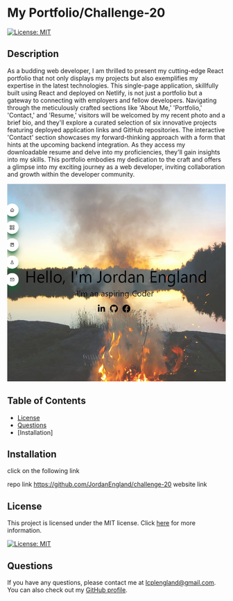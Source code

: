 # My Portfolio/Challenge-20

[![License: MIT](https://img.shields.io/badge/License-MIT-yellow.svg)](https://opensource.org/licenses/MIT)

## Description

As a budding web developer, I am thrilled to present my cutting-edge React portfolio that not only displays my projects but also exemplifies my expertise in the latest technologies. This single-page application, skillfully built using React and deployed on Netlify, is not just a portfolio but a gateway to connecting with employers and fellow developers. Navigating through the meticulously crafted sections like 'About Me,' 'Portfolio,' 'Contact,' and 'Resume,' visitors will be welcomed by my recent photo and a brief bio, and they'll explore a curated selection of six innovative projects featuring deployed application links and GitHub repositories. The interactive 'Contact' section showcases my forward-thinking approach with a form that hints at the upcoming backend integration. As they access my downloadable resume and delve into my proficiencies, they'll gain insights into my skills. This portfolio embodies my dedication to the craft and offers a glimpse into my exciting journey as a web developer, inviting collaboration and growth within the developer community.

<img src="React Portfolio\src\assets\portfolioscreenshot.jpg" >


## Table of Contents

- [License](#license)
- [Questions](#questions)
- [Installation]

## Installation

click on the following link

repo link https://github.com/JordanEngland/challenge-20
website link



## License

This project is licensed under the MIT license. Click [here](https://opensource.org/licenses/MIT) for more information.

[![License: MIT](https://img.shields.io/badge/License-MIT-yellow.svg)](https://opensource.org/licenses/MIT)


## Questions

If you have any questions, please contact me at lcplengland@gmail.com. You can also check out my [GitHub profile](https://github.com/JordanEngland).


